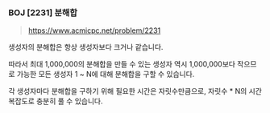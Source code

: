 ### BOJ [2231] 분해합
> https://www.acmicpc.net/problem/2231

생성자의 분해합은 항상 생성자보다 크거나 같습니다.

따라서 최대 1,000,000의 분해합을 만들 수 있는 생성자 역시 1,000,000보다 작으므로 가능한 모든 생성자 1 ~ N에 대해 분해합을 구할 수 있습니다.

각 생성자마다 분해합을 구하기 위해 필요한 시간은 자릿수만큼으로, 자릿수 * N의 시간복잡도로 충분히 풀 수 있습니다.
